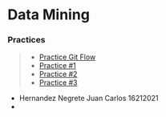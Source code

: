 # Data Mining

### Practices
> * [Practice Git Flow]()
> * [Practice #1](https://github.com/JuanCarlos-Negrete/Data-Mining/blob/Unit_1/Unit_1/Practices/Practice01/README.md)
> * [Practice #2]()
> * [Practice #3]()

- Hernandez Negrete Juan Carlos 16212021
- 